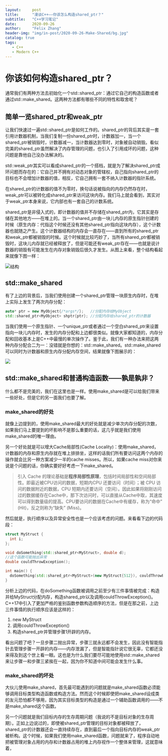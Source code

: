 ```yaml
---
layout:     post
title:      "漫谈C++——你该怎么构造shared_ptr？"
subtitle:   "C++学习笔记"
date:       2020-09-26
author:     "Felix Zhang"
header-img: "img/in-post/2020-09-26-Make-Shared/bg.jpg"
catalog: true
tags:
   - C++
   - Modern C++
---
```


# 你该如何构造shared_ptr？

通常我们有两种方法去初始化一个std::shared_ptr：通过它自己的构造函数或者通过std::make_shared。这两种方法都有哪些不同的特性和取舍呢？

## 简单一览shared_ptr和weak_ptr

让我们快速过一遍std::shared_ptr是如何工作的。shared_ptr的背后其实是一套引用计数器机制，当我们复制一份shared_ptr时，计数器加一，当一个shared_ptr被销毁时，计数器减一，当计数器达到零时，对象被自动销毁。看似完美的shared_ptr虽然解决了内存管理的问题，也引入了引用成环的问题，这种问题是靠他自己没办法解决的。

std::weak_ptr其实可以看成shared_ptr的一个搭档，就是为了解决shared_ptr成环问题而存在的：它自己并不拥有对动态对象的管辖权，自己指向shared_ptr的目标也不会增加计数器的值，相反，它自己拥有一套不纳入计数器的指针系统。

在shared_ptr的计数器的值不为零时，换句话说被指向的内存仍然存在时，weak_ptr可以被转化成shared_ptr来访问这块内存。我们马上就会看到，其实对于weak_ptr本身来说，它内部也有一套自己的计数系统。

shared_ptr是非侵入式的，即计数器的值并不存储在shared_ptr内，它其实是存储在其他地方——在堆上的。当一个shared_ptr由一块儿内存的原生指针创建的时候（原生内存：代指这个时候还没有其他shared_ptr指向这块内存），这个计数器也就随之产生。这个计数器结构的内存会一直存在——直到所有的shared_ptr和weak_ptr都被销毁的时候。这个时候就比较巧妙了，当所有shared_ptr都被销毁时，这块儿内存就已经被释放了，但是可能还有weak_ptr存在——也就是说计数器的销毁有可能发生在内存对象销毁后很久才发生。从图上来看，整个结构看起来就像下图一样：

![结构](/Users/normaluhr/Documents/Git/StarkSchroedinger.github.io/img/in-post/2020-09-26-Make-Shared/shared_ptr_structure.png)

## std::make_shared

有了上边的背景后，当我们使用创建一个shared_ptr管理一块原生内存时，在堆上实际上发生了两次内存分配：

~~~C++
auto* ptr = new MyObject{/*args*/};   //分配内存给MyObject
std::shared_ptr<MyObject> shptr{ptr}; //分配内存给shared_ptr的计数器
~~~

当我们使用一个原生指针、一个unique_ptr或者通过一个空白shared_ptr来设置指向一块儿内存时，发生的内存分配和上边都很类似。就像大家都知道的，内存分配和回收基本上是C++中最慢的单次操作了。鉴于此，我们有一种办法来把这两种内存分配合二为一：没错就是你想的：std::make_shared。std::make_shared可以同时为计数器和原生内存分配内存空间，结果就像下图展示的：

![](/Users/normaluhr/Documents/Git/StarkSchroedinger.github.io/img/in-post/2020-09-26-Make-Shared/make_shared.png)

## std::make_shared和普通构造函数——孰是孰非？

什么都不是完美的，我们在这里也是一样。使用make_shared是可以给我们带来一些好处，但是它的另一面我们也要了解。

### make_shared的好处

就像上边提到的，使用make_shared最大的好处就是减少单次内存分配的次数，如果我们马上要提到的坏影响不是那么重要的话，这几乎就是我们使用make_shared的唯一理由。

另一个好处就是可以增大Cache局部性(Cache Locality)：使用make_shared，计数器的内存和原生内存就在堆上排排坐，这样的话我们所有要访问这两个内存的操作就会比另一种方案减少一半的cache misses。所以，如果cache miss对你来说是个问题的话，你确实要好好考虑一下make_shared。

> 引入 Cache 的理论基础是**程序局部性原理**，包括时间局部性和空间局部性。即最近被CPU访问的数据，短期内CPU 还要访问（时间）；被 CPU 访问的数据附近的数据，CPU 短期内还要访问（空间）。因此如果将刚刚访问过的数据缓存在Cache中，那下次访问时，可以直接从Cache中取，其速度可以得到数量级的提高。CPU要访问的数据在Cache中有缓存，称为“命中” (Hit)，反之则称为“缺失” (Miss)。

然后就是，执行顺序以及异常安全性也是一个应该考虑的问题。来看看下边的代码段：

~~~C++
struct MyStruct {
  int i;
};

void doSomething(std::shared_ptr<MyStruct>, double d);
//这个函数可能抛出异常
double couldThrowException();

int main() {
  doSomething(std::shared_ptr<MyStruct>(new MyStruct{512}), couldThrowException());
}
~~~

分析上边的代码，在doSomething函数被调用之前至少有三件事情被完成：构造并给MyStruct分配内存，构造shared_ptr以及调用couldThrowException()。C++17中引入了更加严格的鉴别函数参数构造顺序的方法，但是在那之前，上边三件事情的执行顺序应该是这样的：

1. new MyStruct
2. 调用couldThrowException()
3. 构造shared_ptr<MyStruct>并管理步骤1开辟的内存。

看出问题了吧？一旦步骤二抛出异常，步骤三就永远都不会发生，因此没有智能指针去管理步骤一开辟的内存——内存泄漏了，但是智能指针说它很无辜，它都还没来得及到这个世上看一眼。这也是为什么我们要尽可能地使用std::make_shared来让步骤一和步骤三紧挨在一起，因为你不知道中间可能会发生什么事。

### make_shared的坏处

大伙儿使用make_shared，首先最可能遇到的问题就是make_shared函数必须能够调用目标类型构造函数或构造方法。然而这个时候即使把make_shared设成类的友元恐怕都不够用，因为其实目标类型的构造是通过一个辅助函数调用的——不是make_shared这个函数。

另一个问题就是我们目标内存的生存周期问题（我说的不是目标对象的生存周期）。正如上边说过的，即使被shared_ptr管理的目标对象都被释放了，shared_ptr的计数器还会一直持续存在，直到最后一个指向目标内存的weak_ptr被析构。这个时候，如果我们使用make_shared函数，问题就来了，程序自动地把被管理对象占用的内存和计数器占用的堆上内存视作一个整体来管理，这就意味着，